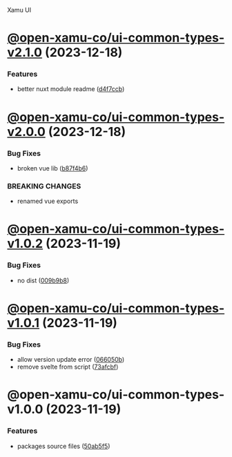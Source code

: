 Xamu UI

# [@open-xamu-co/ui-common-types-v2.1.0](https://github.com/xamu-co/ui/compare/@open-xamu-co/ui-common-types-v2.0.0...@open-xamu-co/ui-common-types-v2.1.0) (2023-12-18)


### Features

* better nuxt module readme ([d4f7ccb](https://github.com/xamu-co/ui/commit/d4f7ccbac943f14ddb2148804902eda58380d68c))

# [@open-xamu-co/ui-common-types-v2.0.0](https://github.com/xamu-co/ui/compare/@open-xamu-co/ui-common-types-v1.0.2...@open-xamu-co/ui-common-types-v2.0.0) (2023-12-18)


### Bug Fixes

* broken vue lib ([b87f4b6](https://github.com/xamu-co/ui/commit/b87f4b658a627e22f504e069804ff89b0cbdb573))


### BREAKING CHANGES

* renamed vue exports

# [@open-xamu-co/ui-common-types-v1.0.2](https://github.com/xamu-co/ui/compare/@open-xamu-co/ui-common-types-v1.0.1...@open-xamu-co/ui-common-types-v1.0.2) (2023-11-19)


### Bug Fixes

* no dist ([009b9b8](https://github.com/xamu-co/ui/commit/009b9b84dc4d29dc4ba558d6fc7bcad84acbf663))

# [@open-xamu-co/ui-common-types-v1.0.1](https://github.com/xamu-co/ui/compare/@open-xamu-co/ui-common-types-v1.0.0...@open-xamu-co/ui-common-types-v1.0.1) (2023-11-19)


### Bug Fixes

* allow version update error ([066050b](https://github.com/xamu-co/ui/commit/066050bbc18b9d840a5530aaa152ce2ad5dc0e10))
* remove svelte from script ([73afcbf](https://github.com/xamu-co/ui/commit/73afcbfdaf79cd7a6e572e499b2f977f70d2d768))

# @open-xamu-co/ui-common-types-v1.0.0 (2023-11-19)


### Features

* packages source files ([50ab5f5](https://github.com/xamu-co/ui/commit/50ab5f594d8a1c0faeb4fcb95704986eeab19680))
